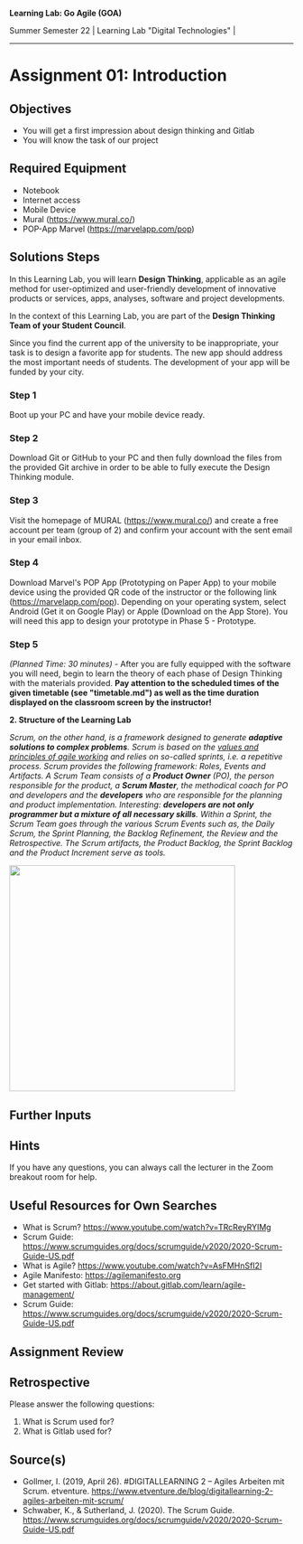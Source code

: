 <!--- Learning Lab: "Digital Technologies" DT
Author: Mert Ünal 		Date: 2022

-->



**Learning Lab: Go Agile (GOA)**   

Summer Semester 22 | Learning Lab "Digital Technologies" |  

***
# Assignment 01: Introduction

## Objectives
- You will get a first impression about design thinking and Gitlab
- You will know the task of our project

## Required Equipment
- Notebook
- Internet access
- Mobile Device
- Mural (https://www.mural.co/)
- POP-App Marvel (https://marvelapp.com/pop)

## Solutions Steps

In this Learning Lab, you will learn **Design Thinking**, applicable as an agile method for user-optimized and user-friendly development of innovative products or services, apps, analyses, software and project developments.

In the context of this Learning Lab, you are part of the **Design Thinking Team of your Student Council**.

Since you find the current app of the university to be inappropriate, your task is to design a favorite app for students. The new app should address the most important needs of students. The development of your app will be funded by your city.


### Step 1
Boot up your PC and have your mobile device ready.

### Step 2
Download Git or GitHub to your PC and then fully download the files from the provided Git archive in order to be able to fully execute the Design Thinking module.

### Step 3
Visit the homepage of MURAL (https://www.mural.co/) and create a free account per team (group of 2) and confirm your account with the sent email in your email inbox.

### Step 4
Download Marvel's POP App (Prototyping on Paper App) to your mobile device using the provided QR code of the instructor or the following link (https://marvelapp.com/pop).
Depending on your operating system, select Android (Get it on Google Play) or Apple (Download on the App Store). You will need this app to design your prototype in Phase 5 - Prototype.

### Step 5
*(Planned Time: 30 minutes)* - After you are fully equipped with the software you will need, begin to learn the theory of each phase of Design Thinking with the materials provided. 
**Pay attention to the scheduled times of the given timetable (see "timetable.md") as well as the time duration displayed on the classroom screen by the instructor!**


**2. Structure of the Learning Lab**

_Scrum, on the other hand, is a framework designed to generate **adaptive solutions to complex problems**. Scrum is based on the [values and principles of agile working](<https://agilemanifesto.org/>) and relies on so-called sprints, i.e. a repetitive process. Scrum provides the following framework: Roles, Events and Artifacts.
A Scrum Team consists of a **Product Owner** (PO), the person responsible for the product, a **Scrum Master**, the methodical coach for PO and developers and the **developers** who are responsible for the planning and product implementation. Interesting: **developers are not only programmer but a mixture of all necessary skills**. Within a Sprint, the Scrum Team goes through the various Scrum Events such as, the Daily Scrum, the Sprint Planning, the Backlog Refinement, the Review and the Retrospective. The Scrum artifacts, the Product Backlog, the Sprint Backlog and the Product Increment serve as tools._

<img src="../9000_Specific_Files/2701_ScrumCircle.png" width="400">



## Further Inputs

## Hints

If you have any questions, you can always call the lecturer in the Zoom breakout room for help.


## Useful Resources for Own Searches

- What is Scrum? <https://www.youtube.com/watch?v=TRcReyRYIMg>
- Scrum Guide: <https://www.scrumguides.org/docs/scrumguide/v2020/2020-Scrum-Guide-US.pdf>
- What is Agile? <https://www.youtube.com/watch?v=AsFMHnSfI2I> 
- Agile Manifesto: <https://agilemanifesto.org>
- Get started with Gitlab: <https://about.gitlab.com/learn/agile-management/>
- Scrum Guide: <https://www.scrumguides.org/docs/scrumguide/v2020/2020-Scrum-Guide-US.pdf>

## Assignment Review

## Retrospective
Please answer the following questions: 

1. What is Scrum used for?
2. What is Gitlab used for?

## Source(s)

- Gollmer, I. (2019, April 26). #DIGITALLEARNING 2 – Agiles Arbeiten mit Scrum. etventure. <https://www.etventure.de/blog/digitallearning-2-agiles-arbeiten-mit-scrum/>
- Schwaber, K., & Sutherland, J. (2020). The Scrum Guide. <https://www.scrumguides.org/docs/scrumguide/v2020/2020-Scrum-Guide-US.pdf>
